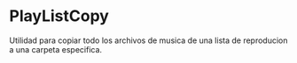 PlayListCopy
============

Utilidad para copiar todo los archivos de musica de una lista de reproducion
a una carpeta especifica.


